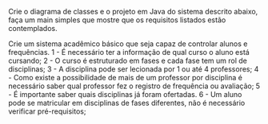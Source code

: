 Crie o diagrama de classes e o projeto em Java do sistema descrito abaixo, faça um main simples que mostre que os requisitos listados estão contemplados.

Crie um sistema acadêmico básico que seja capaz de controlar alunos e frequências.
1 - É necessário ter a informação de qual curso o aluno está cursando;
2 - O curso é estruturado em fases e cada fase tem um rol de disciplinas;
3 - A disciplina pode ser lecionada por 1 ou até 4 professores;
4 - Como existe a possibilidade de mais de um professor por disciplina é necessário saber qual professor fez o registro de frequência ou avaliação;
5 - É importante saber quais disciplinas já foram ofertadas.
6 - Um aluno pode se matricular em disciplinas de fases diferentes, não é necessário verificar pré-requisitos;
